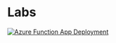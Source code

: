 # Labs
[![Azure Function App Deployment](https://github.com/GudaSriram/Labs/actions/workflows/main_az400-87361891-func1.yml/badge.svg)](https://github.com/GudaSriram/Labs/actions/workflows/main_az400-87361891-func1.yml)

